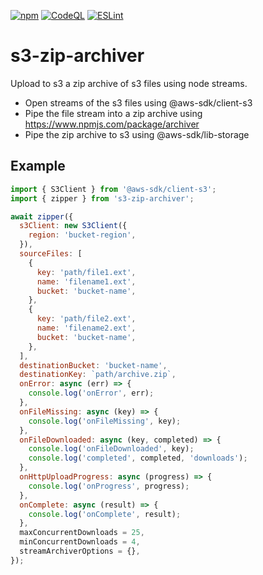 
[![npm](https://img.shields.io/npm/v/s3-zip-archiver)](https://www.npmjs.com/package/s3-zip-archiver)
[![CodeQL](https://github.com/rawpixel-vincent/s3-zip-archiver/actions/workflows/github-code-scanning/codeql/badge.svg)](https://github.com/rawpixel-vincent/s3-zip-archiver/actions/workflows/github-code-scanning/codeql)
[![ESLint](https://github.com/rawpixel-vincent/s3-zip-archiver/actions/workflows/eslint.yml/badge.svg)](https://github.com/rawpixel-vincent/s3-zip-archiver/actions/workflows/eslint.yml)

# s3-zip-archiver

Upload to s3 a zip archive of s3 files using node streams.

- Open streams of the s3 files using @aws-sdk/client-s3
- Pipe the file stream into a zip archive using https://www.npmjs.com/package/archiver
- Pipe the zip archive to s3 using @aws-sdk/lib-storage

## Example

```javascript
import { S3Client } from '@aws-sdk/client-s3';
import { zipper } from 's3-zip-archiver';

await zipper({
  s3Client: new S3Client({
    region: 'bucket-region',
  }),
  sourceFiles: [
    {
      key: 'path/file1.ext',
      name: 'filename1.ext',
      bucket: 'bucket-name',
    },
    {
      key: 'path/file2.ext',
      name: 'filename2.ext',
      bucket: 'bucket-name',
    },
  ],
  destinationBucket: 'bucket-name',
  destinationKey: `path/archive.zip`,
  onError: async (err) => {
    console.log('onError', err);
  },
  onFileMissing: async (key) => {
    console.log('onFileMissing', key);
  },
  onFileDownloaded: async (key, completed) => {
    console.log('onFileDownloaded', key);
    console.log('completed', completed, 'downloads');
  },
  onHttpUploadProgress: async (progress) => {
    console.log('onProgress', progress);
  },
  onComplete: async (result) => {
    console.log('onComplete', result);
  },
  maxConcurrentDownloads = 25,
  minConcurrentDownloads = 4,
  streamArchiverOptions = {},
});
```
